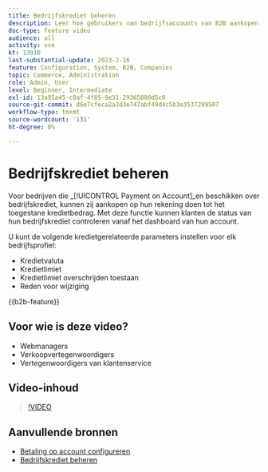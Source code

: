 ```yaml
---
title: Bedrijfskrediet beheren
description: Leer hoe gebruikers van bedrijfsaccounts van B2B aankopen kunnen doen op hun account tot de toegestane kredietlimiet.
doc-type: feature video
audience: all
activity: use
kt: 13910
last-substantial-update: 2023-2-16
feature: Configuration, System, B2B, Companies
topic: Commerce, Administration
role: Admin, User
level: Beginner, Intermediate
exl-id: 13a95a45-c8af-4f85-9e31-29365080d5c0
source-git-commit: d6e7cfeca2a3d3e747abf49d4c5b3e3537299507
workflow-type: tm+mt
source-wordcount: '131'
ht-degree: 0%

---
```


# Bedrijfskrediet beheren

Voor bedrijven die _[!UICONTROL Payment on Account]_en beschikken over bedrijfskrediet, kunnen zij aankopen op hun rekening doen tot het toegestane kredietbedrag. Met deze functie kunnen klanten de status van hun bedrijfskrediet controleren vanaf het dashboard van hun account.

U kunt de volgende kredietgerelateerde parameters instellen voor elk bedrijfsprofiel:

- Kredietvaluta
- Kredietlimiet
- Kredietlimiet overschrijden toestaan
- Reden voor wijziging

{{b2b-feature}}

## Voor wie is deze video?

- Webmanagers
- Verkoopvertegenwoordigers
- Vertegenwoordigers van klantenservice

## Video-inhoud

>[!VIDEO](https://video.tv.adobe.com/v/344445?quality=12&learn=on)

## Aanvullende bronnen

- [Betaling op account configureren](https://experienceleague.adobe.com/docs/commerce-admin/b2b/enable-basic-features.html#configure-payment-on-account)
- [Bedrijfskrediet beheren](https://experienceleague.adobe.com/docs/commerce-admin/b2b/companies/credit-company.html)
